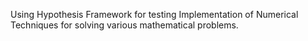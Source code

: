 Using Hypothesis Framework for testing Implementation of Numerical Techniques for solving various mathematical problems.
